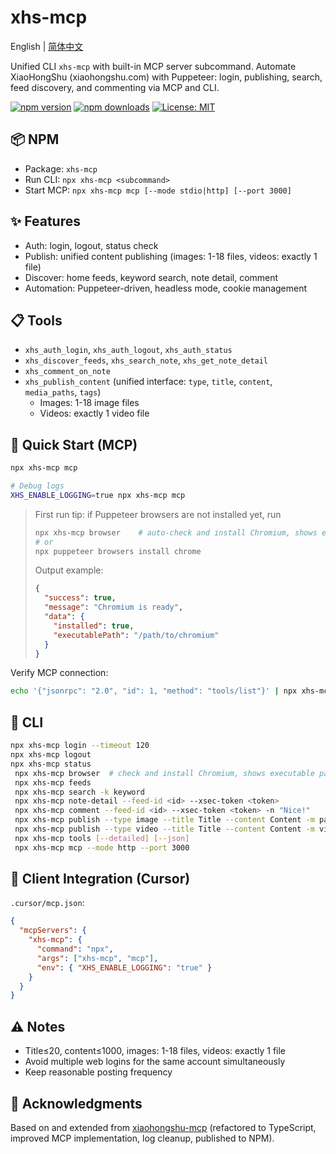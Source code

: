 # xhs-mcp

English | [简体中文](./README.md)

Unified CLI `xhs-mcp` with built-in MCP server subcommand. Automate XiaoHongShu (xiaohongshu.com) with Puppeteer: login, publishing, search, feed discovery, and commenting via MCP and CLI.

[![npm version](https://img.shields.io/npm/v/xhs-mcp.svg)](https://www.npmjs.com/package/xhs-mcp)
[![npm downloads](https://img.shields.io/npm/dm/xhs-mcp.svg)](https://www.npmjs.com/package/xhs-mcp)
[![License: MIT](https://img.shields.io/badge/License-MIT-yellow.svg)](https://opensource.org/licenses/MIT)

## 📦 NPM

- Package: `xhs-mcp`
- Run CLI: `npx xhs-mcp <subcommand>`
- Start MCP: `npx xhs-mcp mcp [--mode stdio|http] [--port 3000]`

## ✨ Features

- Auth: login, logout, status check
- Publish: unified content publishing (images: 1-18 files, videos: exactly 1 file)
- Discover: home feeds, keyword search, note detail, comment
- Automation: Puppeteer-driven, headless mode, cookie management

## 📋 Tools

- `xhs_auth_login`, `xhs_auth_logout`, `xhs_auth_status`
- `xhs_discover_feeds`, `xhs_search_note`, `xhs_get_note_detail`
- `xhs_comment_on_note`
- `xhs_publish_content` (unified interface: `type`, `title`, `content`, `media_paths`, `tags`)
  - Images: 1-18 image files
  - Videos: exactly 1 video file

## 🚀 Quick Start (MCP)

```bash
npx xhs-mcp mcp

# Debug logs
XHS_ENABLE_LOGGING=true npx xhs-mcp mcp
```

> First run tip: if Puppeteer browsers are not installed yet, run
>
> ```bash
> npx xhs-mcp browser    # auto-check and install Chromium, shows executable path
> # or
> npx puppeteer browsers install chrome
> ```
>
> Output example:
> ```json
> {
>   "success": true,
>   "message": "Chromium is ready",
>   "data": {
>     "installed": true,
>     "executablePath": "/path/to/chromium"
>   }
> }
> ```

Verify MCP connection:

```bash
echo '{"jsonrpc": "2.0", "id": 1, "method": "tools/list"}' | npx xhs-mcp mcp
```

## 🧰 CLI

```bash
npx xhs-mcp login --timeout 120
npx xhs-mcp logout
npx xhs-mcp status
 npx xhs-mcp browser  # check and install Chromium, shows executable path
 npx xhs-mcp feeds
 npx xhs-mcp search -k keyword
 npx xhs-mcp note-detail --feed-id <id> --xsec-token <token>
 npx xhs-mcp comment --feed-id <id> --xsec-token <token> -n "Nice!"
 npx xhs-mcp publish --type image --title Title --content Content -m path1.jpg,path2.png --tags a,b
 npx xhs-mcp publish --type video --title Title --content Content -m video.mp4 --tags a,b
 npx xhs-mcp tools [--detailed] [--json]
 npx xhs-mcp mcp --mode http --port 3000
```

## 🔧 Client Integration (Cursor)

`.cursor/mcp.json`:

```json
{
  "mcpServers": {
    "xhs-mcp": {
      "command": "npx",
      "args": ["xhs-mcp", "mcp"],
      "env": { "XHS_ENABLE_LOGGING": "true" }
    }
  }
}
```

## ⚠️ Notes

- Title≤20, content≤1000, images: 1-18 files, videos: exactly 1 file
- Avoid multiple web logins for the same account simultaneously
- Keep reasonable posting frequency

## 🙏 Acknowledgments

Based on and extended from [xiaohongshu-mcp](https://github.com/xpzouying/xiaohongshu-mcp) (refactored to TypeScript, improved MCP implementation, log cleanup, published to NPM).
